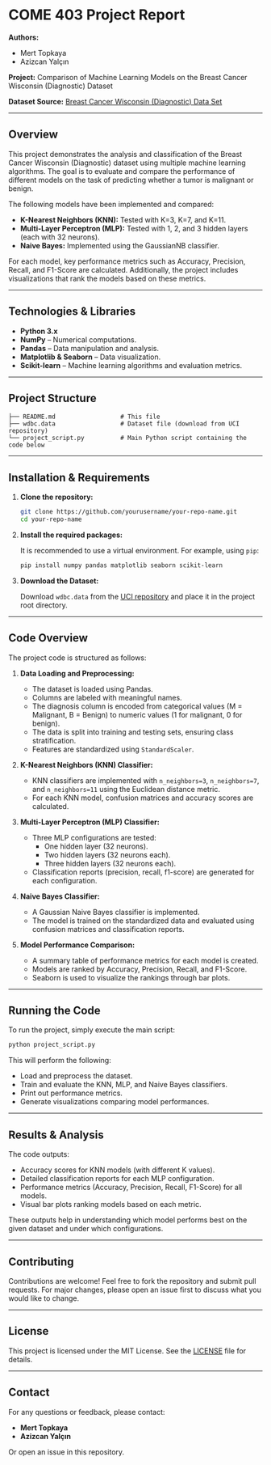 # COME 403 Project Report

**Authors:**  
- Mert Topkaya 
- Azizcan Yalçın

**Project:** Comparison of Machine Learning Models on the Breast Cancer Wisconsin (Diagnostic) Dataset

**Dataset Source:** [Breast Cancer Wisconsin (Diagnostic) Data Set](https://archive.ics.uci.edu/dataset/17/breast+cancer+wisconsin+diagnostic)

---

## Overview

This project demonstrates the analysis and classification of the Breast Cancer Wisconsin (Diagnostic) dataset using multiple machine learning algorithms. The goal is to evaluate and compare the performance of different models on the task of predicting whether a tumor is malignant or benign.

The following models have been implemented and compared:
- **K-Nearest Neighbors (KNN):** Tested with K=3, K=7, and K=11.
- **Multi-Layer Perceptron (MLP):** Tested with 1, 2, and 3 hidden layers (each with 32 neurons).
- **Naive Bayes:** Implemented using the GaussianNB classifier.

For each model, key performance metrics such as Accuracy, Precision, Recall, and F1-Score are calculated. Additionally, the project includes visualizations that rank the models based on these metrics.

---

## Technologies & Libraries

- **Python 3.x**
- **NumPy** – Numerical computations.
- **Pandas** – Data manipulation and analysis.
- **Matplotlib & Seaborn** – Data visualization.
- **Scikit-learn** – Machine learning algorithms and evaluation metrics.

---

## Project Structure

```
├── README.md                  # This file
├── wdbc.data                  # Dataset file (download from UCI repository)
└── project_script.py          # Main Python script containing the code below
```

---

## Installation & Requirements

1. **Clone the repository:**

   ```bash
   git clone https://github.com/yourusername/your-repo-name.git
   cd your-repo-name
   ```

2. **Install the required packages:**

   It is recommended to use a virtual environment. For example, using `pip`:

   ```bash
   pip install numpy pandas matplotlib seaborn scikit-learn
   ```

3. **Download the Dataset:**

   Download `wdbc.data` from the [UCI repository](https://archive.ics.uci.edu/dataset/17/breast+cancer+wisconsin+diagnostic) and place it in the project root directory.

---

## Code Overview

The project code is structured as follows:

1. **Data Loading and Preprocessing:**
   - The dataset is loaded using Pandas.
   - Columns are labeled with meaningful names.
   - The diagnosis column is encoded from categorical values (M = Malignant, B = Benign) to numeric values (1 for malignant, 0 for benign).
   - The data is split into training and testing sets, ensuring class stratification.
   - Features are standardized using `StandardScaler`.

2. **K-Nearest Neighbors (KNN) Classifier:**
   - KNN classifiers are implemented with `n_neighbors=3`, `n_neighbors=7`, and `n_neighbors=11` using the Euclidean distance metric.
   - For each KNN model, confusion matrices and accuracy scores are calculated.

3. **Multi-Layer Perceptron (MLP) Classifier:**
   - Three MLP configurations are tested:
     - One hidden layer (32 neurons).
     - Two hidden layers (32 neurons each).
     - Three hidden layers (32 neurons each).
   - Classification reports (precision, recall, f1-score) are generated for each configuration.

4. **Naive Bayes Classifier:**
   - A Gaussian Naive Bayes classifier is implemented.
   - The model is trained on the standardized data and evaluated using confusion matrices and classification reports.

5. **Model Performance Comparison:**
   - A summary table of performance metrics for each model is created.
   - Models are ranked by Accuracy, Precision, Recall, and F1-Score.
   - Seaborn is used to visualize the rankings through bar plots.

---

## Running the Code

To run the project, simply execute the main script:

```bash
python project_script.py
```

This will perform the following:
- Load and preprocess the dataset.
- Train and evaluate the KNN, MLP, and Naive Bayes classifiers.
- Print out performance metrics.
- Generate visualizations comparing model performances.

---

## Results & Analysis

The code outputs:
- Accuracy scores for KNN models (with different K values).
- Detailed classification reports for each MLP configuration.
- Performance metrics (Accuracy, Precision, Recall, F1-Score) for all models.
- Visual bar plots ranking models based on each metric.

These outputs help in understanding which model performs best on the given dataset and under which configurations.

---

## Contributing

Contributions are welcome! Feel free to fork the repository and submit pull requests. For major changes, please open an issue first to discuss what you would like to change.

---

## License

This project is licensed under the MIT License. See the [LICENSE](LICENSE) file for details.

---

## Contact

For any questions or feedback, please contact:
- **Mert Topkaya**  
- **Azizcan Yalçın**

Or open an issue in this repository.

